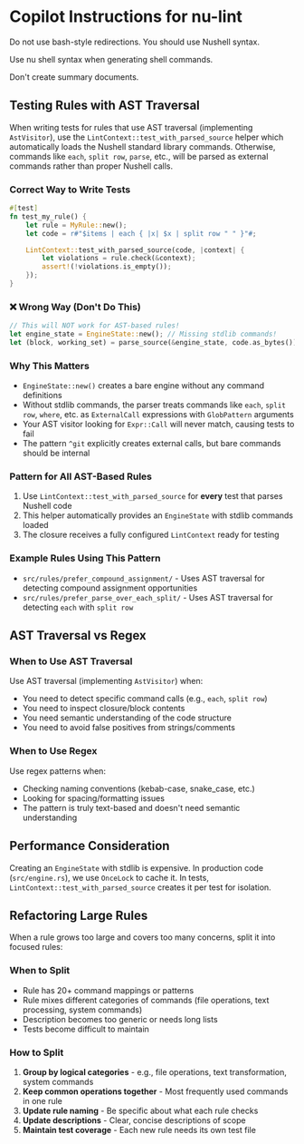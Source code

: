 # Copilot Instructions for nu-lint

Do not use bash-style redirections. You should use Nushell syntax.

Use nu shell syntax when generating shell commands.

Don't create summary documents.

## Testing Rules with AST Traversal

When writing tests for rules that use AST traversal (implementing `AstVisitor`), use the `LintContext::test_with_parsed_source` helper which automatically loads the Nushell standard library commands. Otherwise, commands like `each`, `split row`, `parse`, etc., will be parsed as external commands rather than proper Nushell calls.

### Correct Way to Write Tests

```rust
#[test]
fn test_my_rule() {
    let rule = MyRule::new();
    let code = r#"$items | each { |x| $x | split row " " }"#;

    LintContext::test_with_parsed_source(code, |context| {
        let violations = rule.check(&context);
        assert!(!violations.is_empty());
    });
}
```

### ❌ Wrong Way (Don't Do This)

```rust
// This will NOT work for AST-based rules!
let engine_state = EngineState::new(); // Missing stdlib commands!
let (block, working_set) = parse_source(&engine_state, code.as_bytes());
```

### Why This Matters

- `EngineState::new()` creates a bare engine without any command definitions
- Without stdlib commands, the parser treats commands like `each`, `split row`, `where`, etc. as `ExternalCall` expressions with `GlobPattern` arguments
- Your AST visitor looking for `Expr::Call` will never match, causing tests to fail
- The pattern `^git` explicitly creates external calls, but bare commands should be internal

### Pattern for All AST-Based Rules

1. Use `LintContext::test_with_parsed_source` for **every** test that parses Nushell code
2. This helper automatically provides an `EngineState` with stdlib commands loaded
3. The closure receives a fully configured `LintContext` ready for testing

### Example Rules Using This Pattern

- `src/rules/prefer_compound_assignment/` - Uses AST traversal for detecting compound assignment opportunities
- `src/rules/prefer_parse_over_each_split/` - Uses AST traversal for detecting `each` with `split row`

## AST Traversal vs Regex

### When to Use AST Traversal

Use AST traversal (implementing `AstVisitor`) when:

- You need to detect specific command calls (e.g., `each`, `split row`)
- You need to inspect closure/block contents
- You need semantic understanding of the code structure
- You need to avoid false positives from strings/comments

### When to Use Regex

Use regex patterns when:

- Checking naming conventions (kebab-case, snake_case, etc.)
- Looking for spacing/formatting issues
- The pattern is truly text-based and doesn't need semantic understanding

## Performance Consideration

Creating an `EngineState` with stdlib is expensive. In production code (`src/engine.rs`), we use `OnceLock` to cache it. In tests, `LintContext::test_with_parsed_source` creates it per test for isolation.

## Refactoring Large Rules

When a rule grows too large and covers too many concerns, split it into focused rules:

### When to Split

- Rule has 20+ command mappings or patterns
- Rule mixes different categories of commands (file operations, text processing, system commands)
- Description becomes too generic or needs long lists
- Tests become difficult to maintain

### How to Split

1. **Group by logical categories** - e.g., file operations, text transformation, system commands
2. **Keep common operations together** - Most frequently used commands in one rule
3. **Update rule naming** - Be specific about what each rule checks
4. **Update descriptions** - Clear, concise descriptions of scope
5. **Maintain test coverage** - Each new rule needs its own test file
